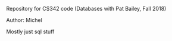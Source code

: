 Repository for CS342 code (Databases with Pat Bailey, Fall 2018)

Author: Michel

Mostly just sql stuff
